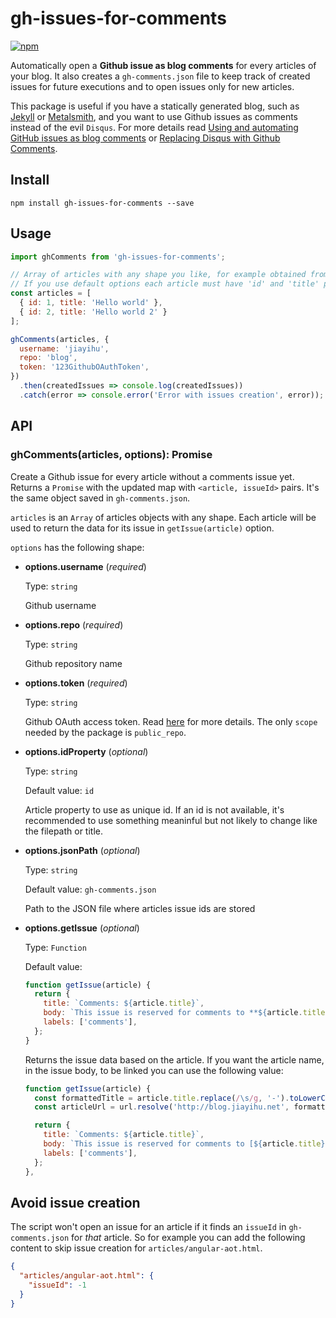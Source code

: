 # gh-issues-for-comments

[![npm](https://img.shields.io/npm/v/gh-issues-for-comments.svg)](https://www.npmjs.com/package/gh-issues-for-comments)

Automatically open a **Github issue as blog comments** for every articles of your blog. It also creates a `gh-comments.json` file to keep track of created issues for future executions and to open issues only for new articles.

This package is useful if you have a statically generated blog, such as [Jekyll](https://jekyllrb.com) or [Metalsmith](http://www.metalsmith.io), and you want to use Github issues as comments instead of the evil `Disqus`. For more details read [Using and automating GitHub issues as blog comments](http://blog.jiayihu.net/using-and-automating-github-issues-as-blog-comments/) or [Replacing Disqus with Github Comments](http://donw.io/post/github-comments/).

## Install

```
npm install gh-issues-for-comments --save
```

## Usage

```javascript
import ghComments from 'gh-issues-for-comments';

// Array of articles with any shape you like, for example obtained from Markdown files. 
// If you use default options each article must have 'id' and 'title' properties
const articles = [
  { id: 1, title: 'Hello world' }, 
  { id: 2, title: 'Hello world 2' }
];

ghComments(articles, {
  username: 'jiayihu',
  repo: 'blog',
  token: '123GithubOAuthToken',
})
  .then(createdIssues => console.log(createdIssues))
  .catch(error => console.error('Error with issues creation', error));
```

## API

### ghComments(articles, options): Promise

Create a Github issue for every article without a comments issue yet. Returns a `Promise` with the updated map with `<article, issueId>` pairs. It's the same object saved in `gh-comments.json`.

`articles` is an `Array` of articles objects with any shape. Each article will be used to return the data for its issue in `getIssue(article)` option.

`options` has the following shape:

- **options.username** (*required*)
  
  Type: `string`
  
  Github username

- **options.repo** (*required*)
  
  Type: `string`
  
  Github repository name

- **options.token** (*required*)
  
  Type: `string`
  
  Github OAuth access token. Read [here](https://help.github.com/articles/creating-a-personal-access-token-for-the-command-line/) for more details. The only `scope` needed by the package is `public_repo`.

- **options.idProperty** (*optional*)
  
  Type: `string`

  Default value: `id`
  
  Article property to use as unique id. If an id is not available, it's recommended to use something meaninful but not likely to change like the filepath or title.

- **options.jsonPath** (*optional*)
  
  Type: `string`

  Default value: `gh-comments.json`
  
  Path to the JSON file where articles issue ids are stored

- **options.getIssue** (*optional*)
  
  Type: `Function`

  Default value: 
  ```javascript
  function getIssue(article) {
    return {
      title: `Comments: ${article.title}`,
      body: `This issue is reserved for comments to **${article.title}**. Leave a comment below and it will be shown in the blog page.`,
      labels: ['comments'],
    };
  }
  ```
  
  Returns the issue data based on the article. If you want the article name, in the issue body, to be linked you can use the following value:

  ```javascript
  function getIssue(article) {
    const formattedTitle = article.title.replace(/\s/g, '-').toLowerCase();
    const articleUrl = url.resolve('http://blog.jiayihu.net', formattedTitle);

    return {
      title: `Comments: ${article.title}`,
      body: `This issue is reserved for comments to [${article.title}](${articleUrl}). Leave a comment below and it will be shown in the blog page.`,
      labels: ['comments'],
    };
  },
  ```

## Avoid issue creation

The script won't open an issue for an article if it finds an `issueId` in `gh-comments.json` for *that* article. So for example you can add the following content to skip issue creation for `articles/angular-aot.html`.

```json
{
  "articles/angular-aot.html": {
    "issueId": -1
  }
}
```
